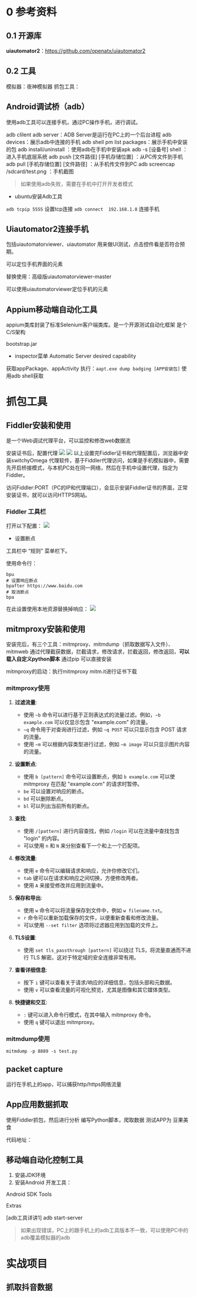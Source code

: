 
# 0 参考资料
## 0.1 开源库

**uiautomator2**：https://github.com/openatx/uiautomator2

## 0.2 工具
模拟器：夜神模拟器
抓包工具：

## Android调试桥（adb）
使用adb工具可以连接手机，通过PC操作手机，进行调试。

adb clilent
adb server：ADB Server是运行在PC上的一个后台进程
adb devices：展示adb中连接的手机
adb shell pm list packages：展示手机中安装的包
adb install/uninstall ：使用adb在手机中安装apk
adb -s [设备号] shell ：进入手机底层系统
adb push [文件路径] [手机存储位置] ：从PC传文件到手机
adb pull [手机存储位置] [文件路径] ：从手机传文件到PC
adb screencap /sdcard/test.png ：手机截图

 
> 如果使用adb失败，需要在手机中打开开发者模式


- ubuntu安装Adb工具

`adb tcpip 5555` 设置tcp连接
`adb connect  192.168.1.8` 连接手机


## Uiautomator2连接手机
包括uiautomatorviewer、uiautomator
用来做UI测试，点击控件看是否符合预期。

可以定位手机界面的元素

替换使用：高级版uiautomatorviewer-master

可以使用uiautomatorviewer定位手机的元素


## Appium移动端自动化工具
appium类库封装了标准Selenium客户端类库。是一个开源测试自动化框架
是个C/S架构

bootstrap.jar

- inspector菜单
	Automatic Server
	desired capability 
	
获取appPackage、appActivity
执行：`aapt.exe dump badging [APP安装包]`
使用adb shell获取




# 抓包工具
## Fiddler安装和使用

是一个Web调试代理平台，可以监控和修改web数据流

安装证书后，配置代理
![](https://raw.githubusercontent.com/BaihlUp/Figurebed/master/2023/202311131750472.png)
![](https://raw.githubusercontent.com/BaihlUp/Figurebed/master/2023/202311131754614.png)
以上设置完Fiddler证书和代理配置后，浏览器中安装switchyOmega 代理软件，基于Fiddler代理访问，如果是手机模拟器中，需要先开启桥接模式，与本机PC处在同一网络，然后在手机中设置代理，指定为Fiddler。

访问Fiddler:PORT（PC的IP和代理端口），会显示安装Fiddler证书的界面，正常安装证书，就可以访问HTTPS网站。

### Fiddler 工具栏
打开以下配置：
![](https://raw.githubusercontent.com/BaihlUp/Figurebed/master/2023/202311131757049.png)

- 设置断点

工具栏中 “规则” 菜单栏下。

使用命令行：

```
bpu
# 设置响应断点
bpafter https://www.baidu.com
# 取消断点
bpa 
```

在此设置使用本地资源替换掉响应：
![](https://raw.githubusercontent.com/BaihlUp/Figurebed/master/2023/202311131747379.png)

## mitmproxy安装和使用

安装完后，有三个工具：mitmproxy、mitmdump（抓取数据写入文件）、mitmweb
通过代理截获数据，拦截请求，修改请求，拦截返回，修改返回，**可以载入自定义python脚本**
通过pip 可以直接安装

mitmproxy的启动：执行mitmproxy
mitm.it进行证书下载

### mitmproxy使用
1. **过滤流量**:
    
    - 使用 `~b` 命令可以进行基于正则表达式的流量过滤。例如，`~b example.com` 可以仅显示包含 "example.com" 的流量。
    - `~q` 命令用于对查询进行过滤，例如 `~q POST` 可以只显示包含 POST 请求的流量。
    - 使用 `~m` 可以根据内容类型进行过滤，例如 `~m image` 可以只显示图片内容的流量。
2. **设置断点**:
    
    - 使用 `b [pattern]` 命令可以设置断点，例如 `b example.com` 可以使 mitmproxy 在匹配 "example.com" 的请求时暂停。
    - `be` 可以设置对响应的断点。
    - `bd` 可以删除断点。
    - `bl` 可以列出当前所有的断点。
3. **查找**:
    
    - 使用 `/[pattern]` 进行内容查找，例如 `/login` 可以在流量中查找包含 "login" 的内容。
    - 可以使用 `n` 和 `N` 来分别查看下一个和上一个匹配项。

1. **修改流量**:
    
    - 使用 `e` 命令可以编辑请求和响应，允许你修改它们。
    - `tab` 键可以在请求和响应之间切换，方便修改两者。
    - 使用 `A` 来接受修改并应用到流量中。
2. **保存和导出**:
    
    - 使用 `w` 命令可以将流量保存到文件中，例如 `w filename.txt`。
    - `r` 命令可以重新加载保存的文件，以便重新查看和修改流量。
    - 可以使用 `--set filter` 选项将过滤器应用到加载的文件上。
3. **TLS设置**:
    
    - 使用 `set tls_passthrough [pattern]` 可以绕过 TLS，将流量直通而不进行 TLS 解密。这对于特定域的安全连接非常有用。
4. **查看详细信息**:
    
    - 按下 `i` 键可以查看关于请求/响应的详细信息，包括头部和元数据。
    - 使用 `v` 可以查看流量的可视化预览，尤其是图像和其它媒体类型。
5. **快捷键和交互**:
    
    - `:` 键可以进入命令行模式，在其中输入 mitmproxy 命令。
    - 使用 `q` 键可以退出 mitmproxy。


### mitmdump使用

`mitmdump -p 8889 -s test.py`


## packet capture

运行在手机上的app，可以捕获http/https网络流量





## App应用数据抓取
使用Fiddler抓包，然后进行分析
编写Python脚本，爬取数据
测试APP为 豆果美食

代码地址：

## 移动端自动化控制工具
1. 安装JDK环境
2. 安装Android 开发工具：

Android SDK Tools


Extras

[adb工具详讲1]
adb start-server
> 如果出现错误，PC上的跟手机上的adb工具版本不一致，可以使用PC中的adb覆盖模拟器的adb




# 实战项目
## 抓取抖音数据

































